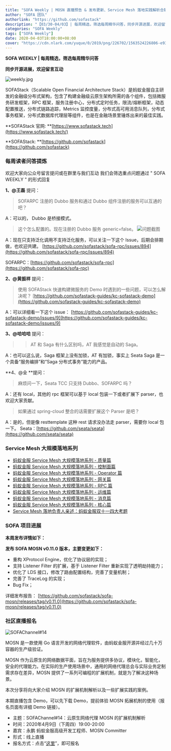 ```yaml
---
title: "SOFA Weekly | MOSN 直播预告 & 发布更新、Service Mesh 落地实践解析合辑"
author: "SOFA 团队"
authorlink: "https://github.com/sofastack"
description: "【03/30-04/03】| 每周精选，筛选每周精华问答，同步开源进展，欢迎留言互动。"
categories: "SOFA Weekly"
tags: ["SOFA Weekly"]
date: 2020-04-03T18:00:00+08:00
cover: "https://cdn.nlark.com/yuque/0/2019/png/226702/1563524226806-e93607a3-1b77-4ca2-8c3c-0384ab966154.png"
---
```


**SOFA WEEKLY | 每周精选，筛选每周精华问答**

**同步开源进展，欢迎留言互动**

![weekly.jpg](https://cdn.nlark.com/yuque/0/2019/jpeg/226702/1562925824761-fc720f21-9622-437b-a783-0b0729eda119.jpeg)

SOFAStack（Scalable Open Financial Architecture Stack）是蚂蚁金服自主研发的金融级分布式架构，包含了构建金融级云原生架构所需的各个组件，包括微服务研发框架，RPC 框架，服务注册中心，分布式定时任务，限流/熔断框架，动态配置推送，分布式链路追踪，Metrics 监控度量，分布式高可用消息队列，分布式事务框架，分布式数据库代理层等组件，也是在金融场景里锤炼出来的最佳实践。

**SOFAStack 官网: **[https://www.sofastack.tech](https://www.sofastack.tech/)

**SOFAStack: **[https://github.com/sofastack](https://github.com/sofastack)

### 每周读者问答提炼

欢迎大家向公众号留言提问或在群里与我们互动
我们会筛选重点问题通过 " SOFA WEEKLY " 的形式回复

**1、@王磊** 提问：

> SOFARPC 注册的 Dubbo 服务和通过 Dubbo 组件注册的服务可以互通的吧？

A：可以的， Dubbo 是桥接模式。

> 这个怎么配置的。现在注册的 Dubbo 服务 generic=false。
> ![问题截图](https://cdn.nlark.com/yuque/0/2020/png/226702/1585901791598-78311a98-31cb-4508-b201-63e882f6be37.png)

A：现在只支持泛化调用不支持泛化服务，可以关注一下这个 Issue，后期会排期做，也欢迎共建。
[https://github.com/sofastack/sofa-rpc/issues/894](https://github.com/sofastack/sofa-rpc/issues/894)

SOFARPC：[https://github.com/sofastack/sofa-rpc](https://github.com/sofastack/sofa-rpc)

**2、@黄振祥** 提问：

> 使用 SOFAStack 快速构建微服务的 Demo 时遇到的一些问题，可以怎么解决呢？
> [https://github.com/sofastack-guides/kc-sofastack-demo](https://github.com/sofastack-guides/kc-sofastack-demo)

A：可以详细看一下这个 issue：
[https://github.com/sofastack-guides/kc-sofastack-demo/issues/9](https://github.com/sofastack-guides/kc-sofastack-demo/issues/9)

**3、@哈哈哈** 提问：

> > AT 和 Saga 有什么区别吗，AT 我感觉是自动的 Saga。

A：也可以这么说，Saga 框架上没有加锁，AT 有加锁，事实上 Seata Saga 是一个具备“服务编排”和“Saga 分布式事务”能力的产品。

**4、@全 **提问：

> 麻烦问一下，Seata TCC 只支持 Dubbo、SOFARPC 吗？

A：还有 local，其他的 rpc 框架可以基于 local 包装一下或者扩展下 parser，也欢迎大家贡献。

> 如果通过 spring-cloud 整合的话需要扩展这个 Parser 是吧？

A：是的，但是像 resttemplate 这种 rest 请求没办法走 parser，需要你 local 包一下。
Seata：[https://github.com/seata/seata](https://github.com/seata/seata)

### Service Mesh 大规模落地系列

- [蚂蚁金服 Service Mesh 大规模落地系列 - 质量篇](/blog/service-mesh-practice-in-production-at-ant-financial-part8-quantity/)
- [蚂蚁金服 Service Mesh 大规模落地系列 - 控制面篇](/blog/service-mesh-practice-in-production-at-ant-financial-part7-control-plane/)
- [蚂蚁金服 Service Mesh 大规模落地系列 - Operator 篇](/blog/service-mesh-practice-in-production-at-ant-financial-part6-operator/)
- [蚂蚁金服 Service Mesh 大规模落地系列 - 网关篇](/blog/service-mesh-practice-in-production-at-ant-financial-part5-gateway/)
- [蚂蚁金服 Service Mesh 大规模落地系列 - RPC 篇](/blog/service-mesh-practice-in-production-at-ant-financial-part4-rpc/)
- [蚂蚁金服 Service Mesh 大规模落地系列 - 运维篇](/blog/service-mesh-practice-in-production-at-ant-financial-part3-operation/)
- [蚂蚁金服 Service Mesh 大规模落地系列 - 消息篇](/blog/service-mesh-practice-in-production-at-ant-financial-part2-mesh/)
- [蚂蚁金服 Service Mesh 大规模落地系列 - 核心篇](/blog/service-mesh-practice-in-production-at-ant-financial-part1-core/)
- [Service Mesh 落地负责人亲述：蚂蚁金服双十一四大考题](/blog/service-mesh-practice-antfinal-shopping-festival-big-exam/)

### SOFA 项目进展

**本周发布详情如下：**

**发布 SOFA MOSN v0.11.0 版本，主要变更如下：**

- 重构 XProtocol Engine，优化了协议层的实现；
- 支持 Listener Filter 的扩展，基于 Listener Filter 重新实现了透明劫持能力；
- 优化了 LDS 接口，修改了路由配置结构，完善了变量机制；
- 完善了 TraceLog 的实现；
- Bug Fix；

详细发布报告：
[https://github.com/sofastack/sofa-mosn/releases/tag/v0.11.0](https://github.com/sofastack/sofa-mosn/releases/tag/v0.11.0)

### 社区直播报名

![SOFAChannel#14](https://cdn.nlark.com/yuque/0/2020/jpeg/226702/1585293414983-ef3d97ea-460c-42b4-894a-a3cc6b72d6cd.jpeg)

MOSN 是一款使用 Go 语言开发的网络代理软件，由蚂蚁金服开源并经过几十万容器的生产级验证。

MOSN 作为云原生的网络数据平面，旨在为服务提供多协议，模块化，智能化，安全的代理能力。在实际的生产使用场景中，通用的网络代理总会与实际业务定制需求存在差异，MOSN 提供了一系列可编程的扩展机制，就是为了解决这种场景。

本次分享将向大家介绍 MOSN 的扩展机制解析以及一些扩展实践的案例。

本期直播包含 Demo，可以先下载 Demo，提前体验 MOSN 拓展机制的使用（报名页面有详细 Demo 链接）。

- 主题：SOFAChannel#14：云原生网络代理 MOSN 的扩展机制解析
- 时间：2020年4月9日（下周四）19:00-20:00
- 嘉宾：永鹏 蚂蚁金服高级开发工程师、MOSN Committer
- 形式：线上直播
- 报名方式：点击“[这里](https://tech.antfin.com/community/live/1152)”，即可报名
